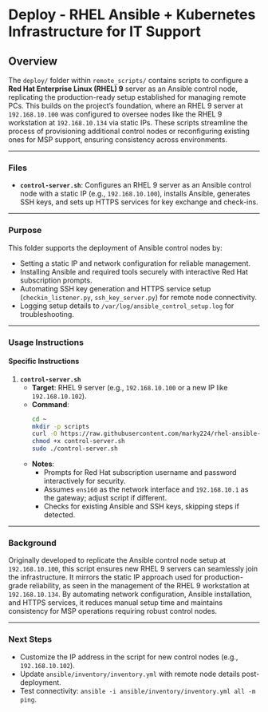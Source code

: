 # Deploy - RHEL Ansible + Kubernetes Infrastructure for IT Support

## Overview
The `deploy/` folder within `remote_scripts/` contains scripts to configure a **Red Hat Enterprise Linux (RHEL) 9** server as an Ansible control node, replicating the production-ready setup established for managing remote PCs. This builds on the project’s foundation, where an RHEL 9 server at `192.168.10.100` was configured to oversee nodes like the RHEL 9 workstation at `192.168.10.134` via static IPs. These scripts streamline the process of provisioning additional control nodes or reconfiguring existing ones for MSP support, ensuring consistency across environments.

---

### Files

- **`control-server.sh`**: Configures an RHEL 9 server as an Ansible control node with a static IP (e.g., `192.168.10.100`), installs Ansible, generates SSH keys, and sets up HTTPS services for key exchange and check-ins.

---

### Purpose
This folder supports the deployment of Ansible control nodes by:
- Setting a static IP and network configuration for reliable management.
- Installing Ansible and required tools securely with interactive Red Hat subscription prompts.
- Automating SSH key generation and HTTPS service setup (`checkin_listener.py`, `ssh_key_server.py`) for remote node connectivity.
- Logging setup details to `/var/log/ansible_control_setup.log` for troubleshooting.

---

### Usage Instructions

#### Specific Instructions

1. **`control-server.sh`**
   - **Target**: RHEL 9 server (e.g., `192.168.10.100` or a new IP like `192.168.10.102`).
   - **Command**:
     ```bash
     cd ~
     mkdir -p scripts
     curl -O https://raw.githubusercontent.com/marky224/rhel-ansible-k8s-it-support/main/Remote%20Scripts/Deploy/control-server.sh
     chmod +x control-server.sh
     sudo ./control-server.sh
     ```
   - **Notes**: 
     - Prompts for Red Hat subscription username and password interactively for security.
     - Assumes `ens160` as the network interface and `192.168.10.1` as the gateway; adjust script if different.
     - Checks for existing Ansible and SSH keys, skipping steps if detected.

---

### Background
Originally developed to replicate the Ansible control node setup at `192.168.10.100`, this script ensures new RHEL 9 servers can seamlessly join the infrastructure. It mirrors the static IP approach used for production-grade reliability, as seen in the management of the RHEL 9 workstation at `192.168.10.134`. By automating network configuration, Ansible installation, and HTTPS services, it reduces manual setup time and maintains consistency for MSP operations requiring robust control nodes.

---

### Next Steps
- Customize the IP address in the script for new control nodes (e.g., `192.168.10.102`).
- Update `ansible/inventory/inventory.yml` with remote node details post-deployment.
- Test connectivity: `ansible -i ansible/inventory/inventory.yml all -m ping`.
